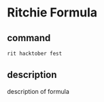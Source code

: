 # Ritchie Formula

## command

```bash
rit hacktober fest
```

## description

description of formula
